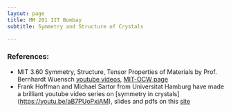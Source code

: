 ```yaml
---
layout: page
title: MM 201 IIT Bombay
subtitle: Symmetry and Structure of Crystals

---
```



### References: 
* MIT 3.60 Symmetry, Structure, Tensor Properties of Materials by Prof. Bernhardt Wuensch [youtube videos](https://youtu.be/vT_6DlaHcWQ), [MIT-OCW page](http://ocw.mit.edu/3-60F05)
* Frank Hoffman and Michael Sartor from Universitat Hamburg have made a brilliant youtube video series on [symmetry in crystals] (https://youtu.be/aB7PUoPxjAM), slides and pdfs on this [site](https://crystalsymmetry.wordpress.com/yt/)
